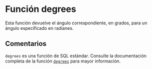 ﻿---
Autogenerated: true
---

# Función  degrees

Esta función devuelve el ángulo correspondiente, en grados, para un ángulo especificado en radianes.

## Comentarios 

`degrees` es una función de SQL estándar. Consulte la documentación completa de la función [`degrees`](https://learn.microsoft.com/es-es/sql/t-sql/functions/degrees-transact-sql) para mayor información.
